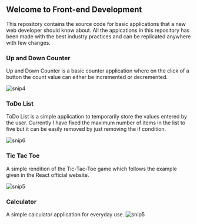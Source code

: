 
## Welcome to Front-end Development

This repository contains the source code for basic applications that a new web developer should know about.
All the appications in this repository has been made with the best industry practices and can be replicated anywhere with few changes.

### Up and Down Counter

Up and Down Counter is a basic counter application where on the click of a button the count value can either be incremented or decremented.

![snip4](https://user-images.githubusercontent.com/37789394/88791978-36b15380-d1b8-11ea-8c6f-a3afed933ea9.jpg)

### ToDo List

ToDo List is a simple application to temporarily store the values entered by the user. Currently I have fixed the maximum number of items in the list to five but it can be easily removed by just removing the if condition.

![snip6](https://user-images.githubusercontent.com/37789394/88791986-387b1700-d1b8-11ea-81e3-8c652aecf97e.jpg)

### Tic Tac Toe

A simple rendition of the Tic-Tac-Toe game which follows the example given in the React official website.

![snip5](https://user-images.githubusercontent.com/37789394/88791989-3913ad80-d1b8-11ea-8230-94029229878b.jpg)


### Calculator

A simple calculator application for everyday use.
![snip5](https://user-images.githubusercontent.com/37789394/91029504-76832380-e61c-11ea-8440-d06f8525746c.PNG)
